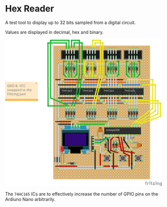 # Hex Reader

A test tool to display up to 32 bits sampled from a digital circuit.

Values are displayed in decimal, hex and binary.

![Schematic](docs/perf-board.png)

The `74HC165` ICs are to effectively increase the number of GPIO pins on the Ardiuno Nano arbitrarily.

